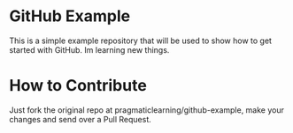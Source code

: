 GitHub Example
==============

This is a simple example repository that will be used to show how to get started with GitHub.
Im learning new things.

How to Contribute
=================

Just fork the original repo at pragmaticlearning/github-example, make your changes and send over a Pull Request.
